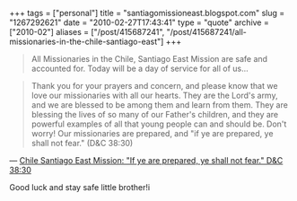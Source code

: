 +++
tags = ["personal"]
title = "santiagomissioneast.blogspot.com"
slug = "1267292621"
date = "2010-02-27T17:43:41"
type = "quote"
archive = ["2010-02"]
aliases = ["/post/415687241", "/post/415687241/all-missionaries-in-the-chile-santiago-east"]
+++

> All Missionaries in the Chile, Santiago East Mission are safe and
> accounted for. Today will be a day of service for all of us...
 
> Thank you for your prayers and concern, and please know that we love our
> missionaries with all our hearts. They are the Lord's army, and we are
> blessed to be among them and learn from them. They are blessing the
> lives of so many of our Father's children, and they are powerful
> examples of all that young people can and should be. Don't worry! Our
> missionaries are prepared, and "if ye are prepared, ye shall not fear."
> (D&C 38:30)

&mdash; [Chile Santiago East Mission: "If ye are prepared, ye shall not
fear." D&C 38:30][1]

Good luck and stay safe little brother!i

[1]: http://santiagomissioneast.blogspot.com/2010/02/if-ye-are-prepared-ye-shall-not-fear-d.html
